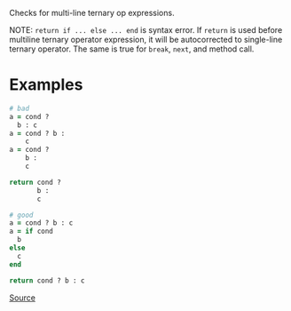 
Checks for multi-line ternary op expressions.

NOTE: `return if ... else ... end` is syntax error. If `return` is used before
multiline ternary operator expression, it will be autocorrected to single-line
ternary operator. The same is true for `break`, `next`, and method call.

# Examples

```ruby
# bad
a = cond ?
  b : c
a = cond ? b :
    c
a = cond ?
    b :
    c

return cond ?
       b :
       c

# good
a = cond ? b : c
a = if cond
  b
else
  c
end

return cond ? b : c
```

[Source](http://www.rubydoc.info/gems/rubocop/RuboCop/Cop/Style/MultilineTernaryOperator)